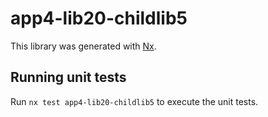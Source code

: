 # app4-lib20-childlib5

This library was generated with [Nx](https://nx.dev).

## Running unit tests

Run `nx test app4-lib20-childlib5` to execute the unit tests.
